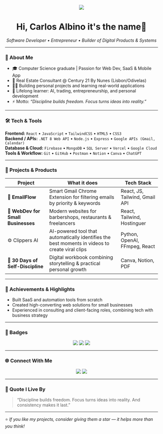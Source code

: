 <p align="center">
  <img src="https://capsule-render.vercel.app/api?type=waving&color=0:0f2027,100:203a43&height=160&section=header&text=Build%20•%20Automate%20•%20Scale&fontColor=ffffff&fontSize=30&animation=fadeIn&fontAlignY=40" />
</p>

<h1 align="center">Hi, Carlos Albino it's the name👋</h1>
<p align="center">
  <i>Software Developer • Entrepreneur • Builder of Digital Products & Systems</i>
</p>

---

### 💼 About Me
- 🎓 Computer Science graduate | Passion for Web Dev, SaaS & Mobile App  
- 💼 Real Estate Consultant @ Century 21 By Nunes (Lisbon/Odivelas)  
- 🧑‍💻 Building personal projects and learning real-world applications 
- 🌱 Lifelong learner: AI, trading, entrepreneurship, and personal development  
- ⚡ Motto: *“Discipline builds freedom. Focus turns ideas into reality.”*

---

### 🛠️ Tech & Tools
**Frontend:** `React` • `JavaScript` • `TailwindCSS` • `HTML5` • `CSS3`  
**Backend / APIs:** `.NET 8 Web API` • `Node.js` • `Express` • `Google APIs (Gmail, Calendar)`  
**Database & Cloud:** `Firebase` • `MongoDB` • `SQL Server` • `Vercel` • `Google Cloud`  
**Tools & Workflow:** `Git` • `GitHub` • `Postman` • `Notion` • `Canva` • `ChatGPT`

---

### 🚀 Projects & Products

| Project | What it does | Tech Stack |
|---------|-------------|------------|
| 📨 **EmailFlow** | Smart Gmail Chrome Extension for filtering emails by priority & keywords | React, JS, Tailwind, Gmail API |
| 💼 **WebDev for Small Businesses** | Modern websites for barbershops, restaurants & freelancers | React, Tailwind, Hostinguer |
| ⚙️ Clippers AI | AI-powered tool that automatically identifies the best moments in videos to create viral clips | Python, OpenAI, FFmpeg, React |
| 📘 **30 Days of Self-Discipline** | Digital workbook combining storytelling & practical personal growth | Canva, Notion, PDF |

---

### 🔖 Achievements & Highlights
- Built SaaS and automation tools from scratch  
- Created high-converting web solutions for small businesses  
- Experienced in consulting and client-facing roles, combining tech with business strategy  

---

### 🌟 Badges
<p align="center">
  <img src="https://img.shields.io/badge/Entrepreneur-FFD700?style=for-the-badge&logo=target&logoColor=000"/>
  <img src="https://img.shields.io/badge/SaaS%20Builder-0A66C2?style=for-the-badge&logo=vercel&logoColor=white"/>
  <img src="https://img.shields.io/badge/Open%20to%20Collaboration-25D366?style=for-the-badge&logo=handshake&logoColor=white"/>
</p>

---

### 🌐 Connect With Me
<p align="center">
  <a href="https://www.linkedin.com/in/carlos-albino-884a0a304/" target="_blank"><img src="https://img.shields.io/badge/LinkedIn-0077B5?style=for-the-badge&logo=linkedin&logoColor=white"/></a>
  <a href="mailto:cjforjobs@gmail.com"><img src="https://img.shields.io/badge/Email-D14836?style=for-the-badge&logo=gmail&logoColor=white"/></a>
</p>

---

### 💬 Quote I Live By

> “Discipline builds freedom. Focus turns ideas into reality. And consistency makes it last.”

---

⭐ *If you like my projects, consider giving them a star — it helps more than you think!*
